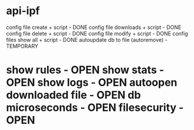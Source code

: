 api-ipf
=======
config file create + script - DONE
config file downloads + script - DONE
config file delete + script - DONE
config file modify + script - DONE
config files show all + script - DONE
autoupdate db to file (autoremove) - TEMPORARY

show rules - OPEN
show stats - OPEN
show logs - OPEN
autoopen downloaded file - OPEN
db microseconds - OPEN
filesecurity - OPEN
=======
